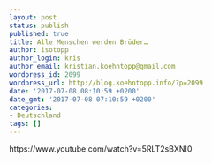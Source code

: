 ```yaml
---
layout: post
status: publish
published: true
title: Alle Menschen werden Brüder…
author: isotopp
author_login: kris
author_email: kristian.koehntopp@gmail.com
wordpress_id: 2099
wordpress_url: http://blog.koehntopp.info/?p=2099
date: '2017-07-08 08:10:59 +0200'
date_gmt: '2017-07-08 07:10:59 +0200'
categories:
- Deutschland
tags: []
---
```

<p>https://www.youtube.com/watch?v=5RLT2sBXNI0</p>
